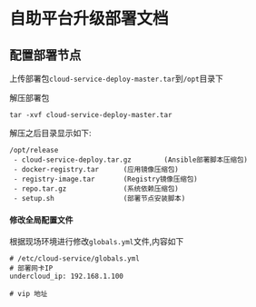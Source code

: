 # 自助平台升级部署文档
## 配置部署节点
上传部署包`cloud-service-deploy-master.tar`到`/opt`目录下

解压部署包
```shell
tar -xvf cloud-service-deploy-master.tar
```

解压之后目录显示如下:

```shell
/opt/release
 - cloud-service-deploy.tar.gz        (Ansible部署脚本压缩包)
 - docker-registry.tar      (应用镜像压缩包)  
 - registry-image.tar       (Registry镜像压缩包)
 - repo.tar.gz              (系统依赖压缩包)
 - setup.sh                 (部署节点安装脚本)
```

#### 修改全局配置文件

根据现场环境进行修改`globals.yml`文件,内容如下

```shell
# /etc/cloud-service/globals.yml
# 部署网卡IP
undercloud_ip: 192.168.1.100

# vip 地址
